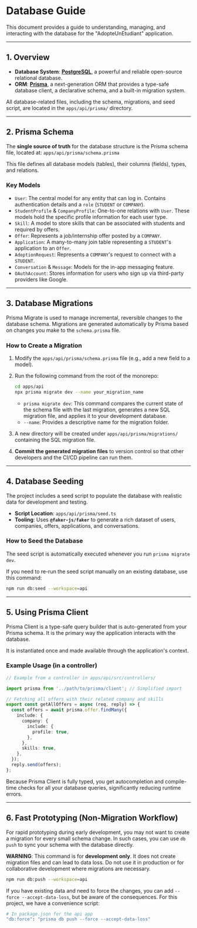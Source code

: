 # Database Guide

This document provides a guide to understanding, managing, and interacting with the database for the "AdopteUnEtudiant" application.

---

## 1. Overview

*   **Database System**: **[PostgreSQL](https://www.postgresql.org/)**, a powerful and reliable open-source relational database.
*   **ORM**: **[Prisma](https://www.prisma.io/)**, a next-generation ORM that provides a type-safe database client, a declarative schema, and a built-in migration system.

All database-related files, including the schema, migrations, and seed script, are located in the `apps/api/prisma/` directory.

---

## 2. Prisma Schema

The **single source of truth** for the database structure is the Prisma schema file, located at:
`apps/api/prisma/schema.prisma`

This file defines all database models (tables), their columns (fields), types, and relations.

### Key Models

*   `User`: The central model for any entity that can log in. Contains authentication details and a `role` (`STUDENT` or `COMPANY`).
*   `StudentProfile` & `CompanyProfile`: One-to-one relations with `User`. These models hold the specific profile information for each user type.
*   `Skill`: A model to store skills that can be associated with students and required by offers.
*   `Offer`: Represents a job/internship offer posted by a `COMPANY`.
*   `Application`: A many-to-many join table representing a `STUDENT`'s application to an `Offer`.
*   `AdoptionRequest`: Represents a `COMPANY`'s request to connect with a `STUDENT`.
*   `Conversation` & `Message`: Models for the in-app messaging feature.
*   `OAuthAccount`: Stores information for users who sign up via third-party providers like Google.

---

## 3. Database Migrations

Prisma Migrate is used to manage incremental, reversible changes to the database schema. Migrations are generated automatically by Prisma based on changes you make to the `schema.prisma` file.

### How to Create a Migration

1.  Modify the `apps/api/prisma/schema.prisma` file (e.g., add a new field to a model).
2.  Run the following command from the root of the monorepo:

    ```bash
    cd apps/api
    npx prisma migrate dev --name your_migration_name
    ```

    *   `prisma migrate dev`: This command compares the current state of the schema file with the last migration, generates a new SQL migration file, and applies it to your development database.
    *   `--name`: Provides a descriptive name for the migration folder.

3.  A new directory will be created under `apps/api/prisma/migrations/` containing the SQL migration file.
4.  **Commit the generated migration files** to version control so that other developers and the CI/CD pipeline can run them.

---

## 4. Database Seeding

The project includes a seed script to populate the database with realistic data for development and testing.

*   **Script Location**: `apps/api/prisma/seed.ts`
*   **Tooling**: Uses **`@faker-js/faker`** to generate a rich dataset of users, companies, offers, applications, and conversations.

### How to Seed the Database

The seed script is automatically executed whenever you run `prisma migrate dev`.

If you need to re-run the seed script manually on an existing database, use this command:

```bash
npm run db:seed --workspace=api
```

---

## 5. Using Prisma Client

Prisma Client is a type-safe query builder that is auto-generated from your Prisma schema. It is the primary way the application interacts with the database.

It is instantiated once and made available through the application's context.

### Example Usage (in a controller)

```typescript
// Example from a controller in apps/api/src/controllers/

import prisma from '../path/to/prisma/client'; // Simplified import

// Fetching all offers with their related company and skills
export const getAllOffers = async (req, reply) => {
  const offers = await prisma.offer.findMany({
    include: {
      company: {
        include: {
          profile: true,
        },
      },
      skills: true,
    },
  });
  reply.send(offers);
};
```

Because Prisma Client is fully typed, you get autocompletion and compile-time checks for all your database queries, significantly reducing runtime errors.

---

## 6. Fast Prototyping (Non-Migration Workflow)

For rapid prototyping during early development, you may not want to create a migration for every small schema change. In such cases, you can use `db push` to sync your schema with the database directly.

**WARNING**: This command is for **development only**. It does not create migration files and can lead to data loss. Do not use it in production or for collaborative development where migrations are necessary.

```bash
npm run db:push --workspace=api
```

If you have existing data and need to force the changes, you can add `--force --accept-data-loss`, but be aware of the consequences. For this project, we have a convenience script:

```bash
# In package.json for the api app
"db:force": "prisma db push --force --accept-data-loss"
```
